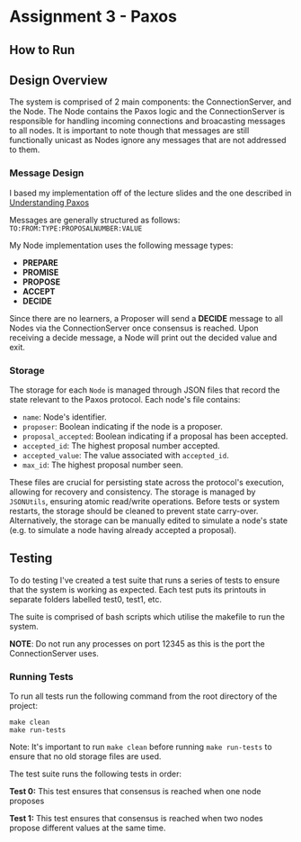 # Assignment 3 - Paxos
## How to Run 

## Design Overview 
The system is comprised of 2 main components: the ConnectionServer, and the Node. The Node contains the Paxos logic and the ConnectionServer is responsible for handling incoming connections and broacasting messages to all nodes. It is important to note though that messages are still functionally unicast as Nodes ignore any messages that are not addressed to them.

### Message Design 
I based my implementation off of the lecture slides and the one described in [Understanding Paxos](https://people.cs.rutgers.edu/~pxk/417/notes/paxos.html)

Messages are generally structured as follows: ```TO:FROM:TYPE:PROPOSALNUMBER:VALUE```

My Node implementation uses the following message types:
- **PREPARE** 
- **PROMISE**
- **PROPOSE**
- **ACCEPT**
- **DECIDE**

Since there are no learners, a Proposer will send a **DECIDE** message to all Nodes via the ConnectionServer once consensus is reached. Upon receiving a decide message, a Node will print out the decided value and exit.

### Storage

The storage for each `Node` is managed through JSON files that record the state relevant to the Paxos protocol. Each node's file contains:

- `name`: Node's identifier.
- `proposer`: Boolean indicating if the node is a proposer.
- `proposal_accepted`: Boolean indicating if a proposal has been accepted.
- `accepted_id`: The highest proposal number accepted.
- `accepted_value`: The value associated with `accepted_id`.
- `max_id`: The highest proposal number seen.

These files are crucial for persisting state across the protocol's execution, allowing for recovery and consistency. The storage is managed by `JSONUtils`, ensuring atomic read/write operations. Before tests or system restarts, the storage should be cleaned to prevent state carry-over. Alternatively, the storage can be manually edited to simulate a node's state (e.g. to simulate a node having already accepted a proposal).

## Testing
To do testing I've created a test suite that runs a series of tests to ensure that the system is working as expected. Each test puts its printouts in separate folders labelled test0, test1, etc.

The suite is comprised of bash scripts which utilise the makefile to run the system. 

**NOTE**: Do not run any processes on port 12345 as this is the port the ConnectionServer uses.

### Running Tests
To run all tests run the following command from the root directory of the project:

```
make clean
make run-tests 
```

Note: It's important to run `make clean` before running `make run-tests` to ensure that no old storage files are used.

The test suite runs the following tests in order:

**Test 0:** This test ensures that consensus is reached when one node proposes 

**Test 1:** This test ensures that consensus is reached when two nodes propose different values at the same time.


